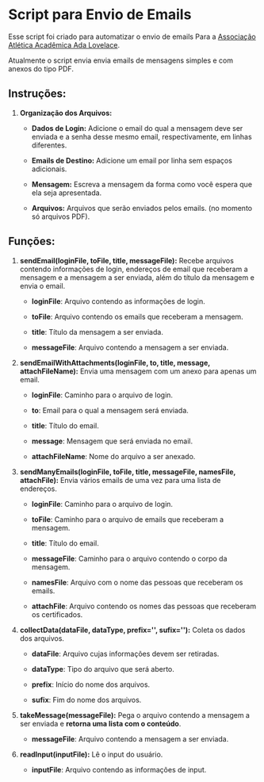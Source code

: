 # Script para Envio de Emails

Esse script foi criado para automatizar o envio de emails Para a [Associação Atlética Acadêmica Ada Lovelace](https://www.facebook.com/piratasdauff).

Atualmente o script envia envia emails de mensagens simples e com anexos do tipo PDF.

## Instruções:
1. **Organização dos Arquivos:**
    - **Dados de Login:**
    Adicione o email do qual a mensagem deve ser enviada e a senha desse mesmo email, respectivamente, em linhas diferentes.

    - **Emails de Destino:**
    Adicione um email por linha sem espaços adicionais.

    - **Mensagem:**
    Escreva a mensagem da forma como você espera que ela seja apresentada.

    - **Arquivos:**
    Arquivos que serão enviados pelos emails. (no momento só arquivos PDF).

## Funções:

1. **sendEmail(loginFile, toFile, title, messageFile):**
Recebe arquivos contendo informações de login,  endereços de email que receberam a mensagem e a mensagem a ser enviada, além do título da mensagem e envia o email.

    - **loginFile**: Arquivo contendo as informações de login.

    - **toFile**: Arquivo contendo os emails que receberam a mensagem.

    - **title**: Título da mensagem a ser enviada.

    - **messageFile**: Arquivo contendo a mensagem a ser enviada.


2. **sendEmailWithAttachments(loginFile, to, title, message, attachFileName):**
Envia uma mensagem com um anexo para apenas um email.

    - **loginFile**: Caminho para o arquivo de login.

    - **to**: Email para o qual a mensagem será enviada.

    - **title**: Título do email.

    - **message**: Mensagem que será enviada no email.

    - **attachFileName**: Nome do arquivo a ser anexado.


3. **sendManyEmails(loginFile, toFile, title, messageFile, namesFile, attachFile):**
Envia vários emails de uma vez para uma lista de endereços.

    - **loginFile**: Caminho para o arquivo de login.

    - **toFile**: Caminho para o arquivo de emails que receberam a mensagem.

    - **title**: Título do email.

    - **messageFile**: Caminho para o arquivo contendo o corpo da mensagem.

    - **namesFile**: Arquivo com o nome das pessoas que receberam os emails.

    - **attachFile**: Arquivo contendo os nomes das pessoas que receberam os certificados.

4. **collectData(dataFile, dataType, prefix='', sufix=''):**
Coleta os dados dos arquivos.

    - **dataFile**: Arquivo cujas informações devem ser retiradas.

    - **dataType**: Tipo do arquivo que será aberto.

    - **prefix**: Início do nome dos arquivos.

    - **sufix**: Fim do nome dos arquivos.

5. **takeMessage(messageFile):**
Pega o arquivo contendo a mensagem a ser enviada e **retorna uma lista com o conteúdo**.

    - **messageFile**: Arquivo contendo a mensagem a ser enviada.

6. **readInput(inputFile):**
Lê o input do usuário.

    - **inputFile**: Arquivo contendo as informações de input.